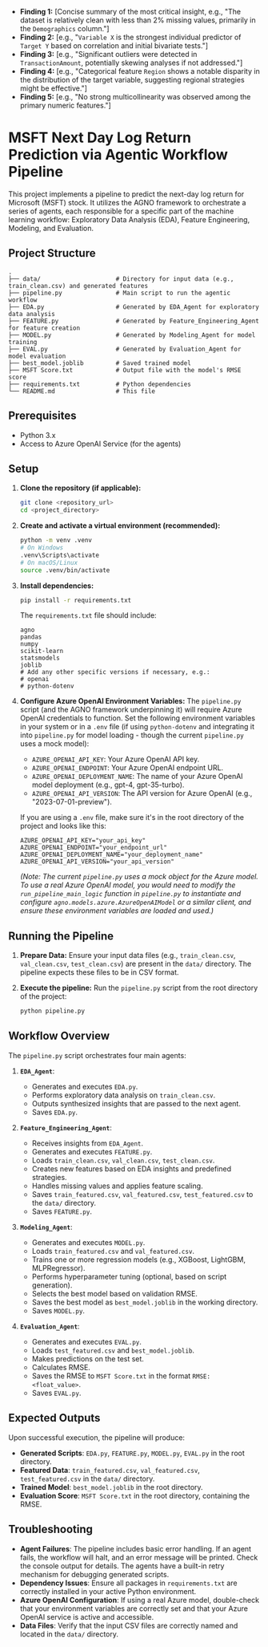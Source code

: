 *   **Finding 1:** [Concise summary of the most critical insight, e.g., "The dataset is relatively clean with less than 2% missing values, primarily in the `Demographics` column."]
*   **Finding 2:** [e.g., "`Variable X` is the strongest individual predictor of `Target Y` based on correlation and initial bivariate tests."]
*   **Finding 3:** [e.g., "Significant outliers were detected in `TransactionAmount`, potentially skewing analyses if not addressed."]
*   **Finding 4:** [e.g., "Categorical feature `Region` shows a notable disparity in the distribution of the target variable, suggesting regional strategies might be effective."]
*   **Finding 5:** [e.g., "No strong multicollinearity was observed among the primary numeric features."]

# MSFT Next Day Log Return Prediction via Agentic Workflow Pipeline

This project implements a pipeline to predict the next-day log return for Microsoft (MSFT) stock. It utilizes the AGNO framework to orchestrate a series of agents, each responsible for a specific part of the machine learning workflow: Exploratory Data Analysis (EDA), Feature Engineering, Modeling, and Evaluation.

## Project Structure

```
.
├── data/                     # Directory for input data (e.g., train_clean.csv) and generated features
├── pipeline.py               # Main script to run the agentic workflow
├── EDA.py                    # Generated by EDA_Agent for exploratory data analysis
├── FEATURE.py                # Generated by Feature_Engineering_Agent for feature creation
├── MODEL.py                  # Generated by Modeling_Agent for model training
├── EVAL.py                   # Generated by Evaluation_Agent for model evaluation
├── best_model.joblib         # Saved trained model
├── MSFT Score.txt            # Output file with the model's RMSE score
├── requirements.txt          # Python dependencies
└── README.md                 # This file
```

## Prerequisites

*   Python 3.x
*   Access to Azure OpenAI Service (for the agents)

## Setup

1.  **Clone the repository (if applicable):**
    ```bash
    git clone <repository_url>
    cd <project_directory>
    ```

2.  **Create and activate a virtual environment (recommended):**
    ```bash
    python -m venv .venv
    # On Windows
    .venv\Scripts\activate
    # On macOS/Linux
    source .venv/bin/activate
    ```

3.  **Install dependencies:**
    ```bash
    pip install -r requirements.txt
    ```
    The `requirements.txt` file should include:
    ```
    agno
    pandas
    numpy
    scikit-learn
    statsmodels
    joblib
    # Add any other specific versions if necessary, e.g.:
    # openai
    # python-dotenv
    ```

4.  **Configure Azure OpenAI Environment Variables:**
    The `pipeline.py` script (and the AGNO framework underpinning it) will require Azure OpenAI credentials to function. Set the following environment variables in your system or in a `.env` file (if using `python-dotenv` and integrating it into `pipeline.py` for model loading - though the current `pipeline.py` uses a mock model):

    *   `AZURE_OPENAI_API_KEY`: Your Azure OpenAI API key.
    *   `AZURE_OPENAI_ENDPOINT`: Your Azure OpenAI endpoint URL.
    *   `AZURE_OPENAI_DEPLOYMENT_NAME`: The name of your Azure OpenAI model deployment (e.g., gpt-4, gpt-35-turbo).
    *   `AZURE_OPENAI_API_VERSION`: The API version for Azure OpenAI (e.g., "2023-07-01-preview").

    If you are using a `.env` file, make sure it's in the root directory of the project and looks like this:
    ```
    AZURE_OPENAI_API_KEY="your_api_key"
    AZURE_OPENAI_ENDPOINT="your_endpoint_url"
    AZURE_OPENAI_DEPLOYMENT_NAME="your_deployment_name"
    AZURE_OPENAI_API_VERSION="your_api_version"
    ```
    *(Note: The current `pipeline.py` uses a mock object for the Azure model. To use a real Azure OpenAI model, you would need to modify the `run_pipeline_main_logic` function in `pipeline.py` to instantiate and configure `agno.models.azure.AzureOpenAIModel` or a similar client, and ensure these environment variables are loaded and used.)*

## Running the Pipeline

1.  **Prepare Data:**
    Ensure your input data files (e.g., `train_clean.csv`, `val_clean.csv`, `test_clean.csv`) are present in the `data/` directory. The pipeline expects these files to be in CSV format.

2.  **Execute the pipeline:**
    Run the `pipeline.py` script from the root directory of the project:
    ```bash
    python pipeline.py
    ```

## Workflow Overview

The `pipeline.py` script orchestrates four main agents:

1.  **`EDA_Agent`**:
    *   Generates and executes `EDA.py`.
    *   Performs exploratory data analysis on `train_clean.csv`.
    *   Outputs synthesized insights that are passed to the next agent.
    *   Saves `EDA.py`.

2.  **`Feature_Engineering_Agent`**:
    *   Receives insights from `EDA_Agent`.
    *   Generates and executes `FEATURE.py`.
    *   Loads `train_clean.csv`, `val_clean.csv`, `test_clean.csv`.
    *   Creates new features based on EDA insights and predefined strategies.
    *   Handles missing values and applies feature scaling.
    *   Saves `train_featured.csv`, `val_featured.csv`, `test_featured.csv` to the `data/` directory.
    *   Saves `FEATURE.py`.

3.  **`Modeling_Agent`**:
    *   Generates and executes `MODEL.py`.
    *   Loads `train_featured.csv` and `val_featured.csv`.
    *   Trains one or more regression models (e.g., XGBoost, LightGBM, MLPRegressor).
    *   Performs hyperparameter tuning (optional, based on script generation).
    *   Selects the best model based on validation RMSE.
    *   Saves the best model as `best_model.joblib` in the working directory.
    *   Saves `MODEL.py`.

4.  **`Evaluation_Agent`**:
    *   Generates and executes `EVAL.py`.
    *   Loads `test_featured.csv` and `best_model.joblib`.
    *   Makes predictions on the test set.
    *   Calculates RMSE.
    *   Saves the RMSE to `MSFT Score.txt` in the format `RMSE: <float_value>`.
    *   Saves `EVAL.py`.

## Expected Outputs

Upon successful execution, the pipeline will produce:

*   **Generated Scripts**: `EDA.py`, `FEATURE.py`, `MODEL.py`, `EVAL.py` in the root directory.
*   **Featured Data**: `train_featured.csv`, `val_featured.csv`, `test_featured.csv` in the `data/` directory.
*   **Trained Model**: `best_model.joblib` in the root directory.
*   **Evaluation Score**: `MSFT Score.txt` in the root directory, containing the RMSE.

## Troubleshooting

*   **Agent Failures**: The pipeline includes basic error handling. If an agent fails, the workflow will halt, and an error message will be printed. Check the console output for details. The agents have a built-in retry mechanism for debugging generated scripts.
*   **Dependency Issues**: Ensure all packages in `requirements.txt` are correctly installed in your active Python environment.
*   **Azure OpenAI Configuration**: If using a real Azure model, double-check that your environment variables are correctly set and that your Azure OpenAI service is active and accessible.
*   **Data Files**: Verify that the input CSV files are correctly named and located in the `data/` directory.
